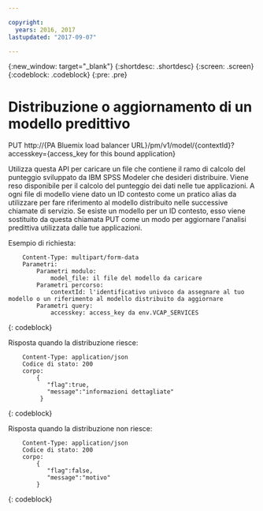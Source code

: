 ```yaml
---

copyright:
  years: 2016, 2017
lastupdated: "2017-09-07"

---
```


{:new_window: target="_blank"}
{:shortdesc: .shortdesc}
{:screen: .screen}
{:codeblock: .codeblock}
{:pre: .pre}

# Distribuzione o aggiornamento di un modello predittivo


PUT http://{PA Bluemix load balancer
URL}/pm/v1/model/{contextId}?accesskey={access_key for this bound
application}

Utilizza questa API per caricare un file che contiene il ramo di calcolo del punteggio sviluppato
        da IBM SPSS Modeler che desideri distribuire.
Viene reso disponibile per il calcolo del punteggio dei
        dati nelle tue applicazioni. A ogni
file di modello viene dato un ID contesto come un pratico alias da utilizzare per
fare riferimento al modello distribuito nelle successive chiamate di servizio. Se esiste
un modello per un ID contesto, esso viene sostituito da questa chiamata PUT come
un modo per aggiornare l'analisi predittiva utilizzata dalle tue
applicazioni.

Esempio di
richiesta:

```
    Content-Type: multipart/form-data
    Parametri:
        Parametri modulo:
            model_file: il file del modello da caricare
        Parametri percorso:
            contextId: l'identificativo univoco da assegnare al tuo modello o un riferimento al modello distribuito da aggiornare
        Parametri query:
            accesskey: access_key da env.VCAP_SERVICES
```
{: codeblock}

Risposta quando la distribuzione riesce:

```
    Content-Type: application/json
    Codice di stato: 200
    corpo:
        {
           "flag":true,
           "message":"informazioni dettagliate"
         }
```
{: codeblock}

Risposta quando la distribuzione non riesce:

```
    Content-Type: application/json
    Codice di stato: 200
    corpo:
        {
           "flag":false,
           "message":"motivo"
        }
```
{: codeblock}
